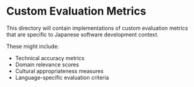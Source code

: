 # Custom Evaluation Metrics

This directory will contain implementations of custom evaluation metrics that are specific to Japanese software development context.

These might include:
- Technical accuracy metrics
- Domain relevance scores
- Cultural appropriateness measures
- Language-specific evaluation criteria
